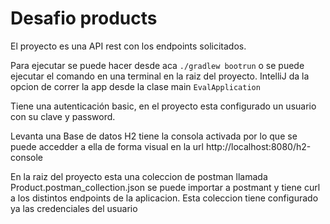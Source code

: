 # Desafio products

El proyecto es una API rest con los endpoints solicitados.

Para ejecutar se puede hacer desde aca `./gradlew bootrun` o se puede ejecutar el comando en una terminal en la raiz del proyecto. 
IntelliJ da la opcion de correr la app desde la clase main `EvalApplication`

Tiene una autenticación basic, en el proyecto esta configurado 
un usuario con su clave  y password.

Levanta una Base de datos H2 tiene la consola activada por lo que se puede accedder a ella de forma 
visual en la url http://localhost:8080/h2-console

En la raiz del proyecto esta una coleccion de postman llamada 
Product.postman_collection.json se puede importar a postmant y 
tiene curl a los distintos endpoints de la aplicacion. Esta coleccion tiene configurado ya
las credenciales del usuario

